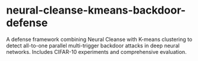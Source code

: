# neural-cleanse-kmeans-backdoor-defense
A defense framework combining Neural Cleanse with K-means clustering to detect all-to-one parallel multi-trigger backdoor attacks in deep neural networks. Includes CIFAR-10 experiments and comprehensive evaluation.
